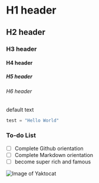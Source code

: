 # H1 header

## H2 header

### H3 header

#### H4 header

##### H5 header

###### H6 header

default text

``` python
test = "Hello World"
```

### To-do List
- [ ] Complete Github orientation
- [ ] Complete Markdown orientation
- [ ] become super rich and famous

![Image of Yaktocat](https://octodex.github.com/images/yaktocat.png)


